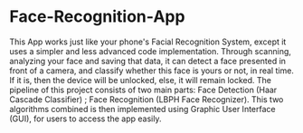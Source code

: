 # Face-Recognition-App
This App works just like your phone's Facial Recognition System, except it uses a simpler and less advanced code implementation. Through scanning, analyzing your face and saving that data, it can detect a face presented in front of a camera, and classify whether this face is yours or not, in real time. If it is, then the device will be unlocked, else, it will remain locked.  The pipeline of this project consists of two main parts: Face Detection (Haar Cascade Classifier) ; Face Recognition (LBPH Face Recognizer). This two algorithms combined is then implemented using Graphic User Interface (GUI), for users to access the app easily.
